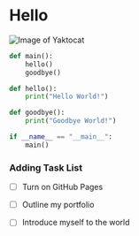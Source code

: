 # Hello

![Image of Yaktocat](https://octodex.github.com/images/yaktocat.png)

```python
def main():
    hello()
    goodbye()

def hello():
    print("Hello World!")

def goodbye():
    print("Goodbye World!")

if __name__ == "__main__":
    main()
```

### Adding Task List
- [ ] Turn on GitHub Pages
- [ ] Outline my portfolio
- [ ] Introduce myself to the world

